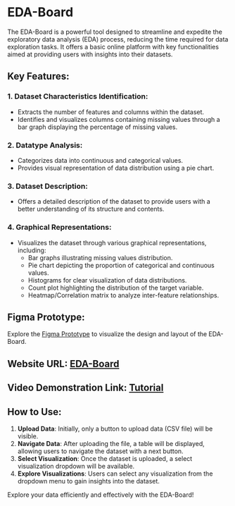 # EDA-Board

The EDA-Board is a powerful tool designed to streamline and expedite the exploratory data analysis (EDA) process, reducing the time required for data exploration tasks. It offers a basic online platform with key functionalities aimed at providing users with insights into their datasets.

## Key Features:

### 1. Dataset Characteristics Identification:
- Extracts the number of features and columns within the dataset.
- Identifies and visualizes columns containing missing values through a bar graph displaying the percentage of missing values.

### 2. Datatype Analysis:
- Categorizes data into continuous and categorical values.
- Provides visual representation of data distribution using a pie chart.

### 3. Dataset Description:
- Offers a detailed description of the dataset to provide users with a better understanding of its structure and contents.

### 4. Graphical Representations:
- Visualizes the dataset through various graphical representations, including:
  - Bar graphs illustrating missing values distribution.
  - Pie chart depicting the proportion of categorical and continuous values.
  - Histograms for clear visualization of data distributions.
  - Count plot highlighting the distribution of the target variable.
  - Heatmap/Correlation matrix to analyze inter-feature relationships.

## Figma Prototype:
Explore the [Figma Prototype](https://www.figma.com/file/tIFJYLlh2gmCJEQnfqkYNm/EDA-Board?type=design&node-id=5%3A15&mode=design&t=YJzbAhmoD1EKn95o-1) to visualize the design and layout of the EDA-Board.

## Website URL: [EDA-Board](https://eda-board.netlify.app/)

## Video Demonstration Link: [Tutorial]() 

## How to Use:
1. **Upload Data**: Initially, only a button to upload data (CSV file) will be visible.
2. **Navigate Data**: After uploading the file, a table will be displayed, allowing users to navigate the dataset with a next button.
3. **Select Visualization**: Once the dataset is uploaded, a select visualization dropdown will be available.
4. **Explore Visualizations**: Users can select any visualization from the dropdown menu to gain insights into the dataset.

Explore your data efficiently and effectively with the EDA-Board!
